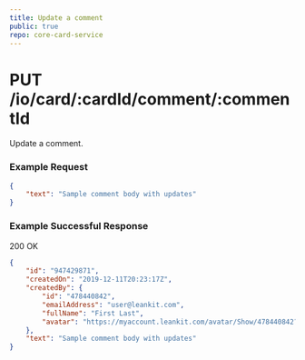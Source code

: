 ```yaml
---
title: Update a comment
public: true
repo: core-card-service
---
```

# PUT /io/card/:cardId/comment/:commentId
Update a comment.

### Example Request
```json
{
    "text": "Sample comment body with updates"
}
```

### Example Successful Response
200 OK

```json
{
    "id": "947429871",
    "createdOn": "2019-12-11T20:23:17Z",
    "createdBy": {
        "id": "478440842",
        "emailAddress": "user@leankit.com",
        "fullName": "First Last",
        "avatar": "https://myaccount.leankit.com/avatar/Show/478440842?s=25"
    },
    "text": "Sample comment body with updates"
}
```

